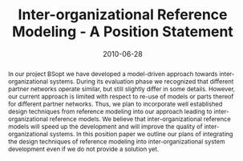 ---
abstract: In our project BSopt we have developed a model-driven approach towards inter-organizational
  systems. During its evaluation phase we recognized that different partner networks
  operate similar, but still slightly differ in some details. However, our current
  approach is limited with respect to re-use of models or parts thereof for different
  partner networks. Thus, we plan to incorporate well established design techniques
  from reference modeling into our approach leading to inter-organizational reference
  models. We believe that inter-organizational reference models will speed up the
  development and will improve the quality of inter-organizational systems. In this
  position paper we outline our plans of integrating the design techniques of reference
  modeling into inter-organizational system development even if we do not provide
  a solution yet.
authors:
- Birgit Hofreiter
- Christian Huemer
- Gerti Kappel
- Dieter Mayrhofer
- Jan vom Brocke
date: '2010-06-28'
featured: false
publication_types:
- '0'
publishDate: '2010-06-28'
title: Inter-organizational Reference Modeling - A Position Statement
url_pdf: http://publik.tuwien.ac.at/files/PubDat_188054.pdf
---